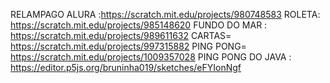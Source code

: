 RELAMPAGO ALURA :https://scratch.mit.edu/projects/980748583
ROLETA: https://scratch.mit.edu/projects/985148620
FUNDO DO MAR : https://scratch.mit.edu/projects/989611632
CARTAS= https://scratch.mit.edu/projects/997315882
PING PONG= https://scratch.mit.edu/projects/1009357028
PING PONG DO JAVA : https://editor.p5js.org/bruninha019/sketches/eFYIonNgf
